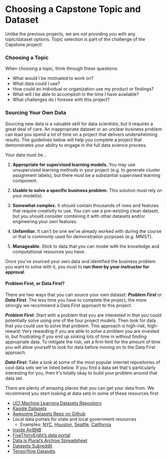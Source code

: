 # Choosing a Capstone Topic and Dataset

Unlike the previous projects, we are not providing you with any topic/dataset options. Topic selection is part of the challenge of the Capstone project!

### Choosing a Topic

When choosing a topic, think through these questions:  

* What would I be motivated to work on?
* What data could I use?
* How could an individual or organization use my product or findings?
* What will I be able to accomplish in the time I have available?
* What challenges do I foresee with this project?

### Sourcing Your Own Data

Sourcing new data is a valuable skill for data scientists, but it requires a great deal of care. An inappropriate dataset or an unclear business problem can lead you spend a lot of time on a project that delivers underwhelming results. The guidelines below will help you complete a project that demonstrates your ability to engage in the full data science process.

Your data must be...

1. **Appropriate for supervised learning models.** You may use unsupervised learning methods in your project (e.g. to generate cluster assignment labels), but there must be a substantial supervised learning component.

2. **Usable to solve a specific business problem.** This solution must rely on your model(s).

3. **Somewhat complex.** It should contain thousands of rows and features that require creativity to use. You _can_ use a pre-existing clean dataset, but you should consider combining it with other datasets and/or engineering your own features.

4. **Unfamiliar.** It can't be one we've already worked with during the course or that is commonly used for demonstration purposes (e.g. MNIST).

5. **Manageable.** Stick to data that you can model with the knowledge and computational resources you have.

Once you've sourced your own data and identified the business problem you want to solve with it, you must to **run them by your instructor for approval**.

#### Problem First, or Data First?

There are two ways that you can source your own dataset: **_Problem First_** or **_Data First_**. The less time you have to complete the project, the more strongly we recommend a Data First approach to this project.

**_Problem First_**: Start with a problem that you are interested in that you could potentially solve using one of the four project models. Then look for data that you could use to solve that problem. This approach is high-risk, high-reward: Very rewarding if you are able to solve a problem you are invested in, but frustrating if you end up sinking lots of time in without finding appropriate data. To mitigate the risk, set a firm limit for the amount of time you will allow yourself to look for data before moving on to the Data First approach.

**_Data First_**: Take a look at some of the most popular internet repositories of cool data sets we've listed below. If you find a data set that's particularly interesting for you, then it's totally okay to build your problem around that data set.

There are plenty of amazing places that you can get your data from. We recommend you start looking at data sets in some of these resources first:

* [UCI Machine Learning Datasets Repository](https://archive.ics.uci.edu/ml/datasets.php)
* [Kaggle Datasets](https://www.kaggle.com/datasets)
* [Awesome Datasets Repo on Github](https://github.com/awesomedata/awesome-public-datasets)
* Local data portals for state and local government resources
    - Examples: [NYC](https://opendata.cityofnewyork.us/), [Houston](http://data.houstontx.gov/), [Seattle](https://data.seattle.gov/), [California](https://data.ca.gov/)
* [Inside AirBNB](http://insideairbnb.com/)
* [FiveThirtyEight’s data portal](https://data.fivethirtyeight.com/)
* [Data is Plural’s Archive Spreadsheet](https://docs.google.com/spreadsheets/d/1wZhPLMCHKJvwOkP4juclhjFgqIY8fQFMemwKL2c64vk/edit#gid=0)
* [Datasets Subreddit](https://www.reddit.com/r/datasets/)
* [Tensorflow Datasets](https://www.tensorflow.org/datasets/catalog/overview)
